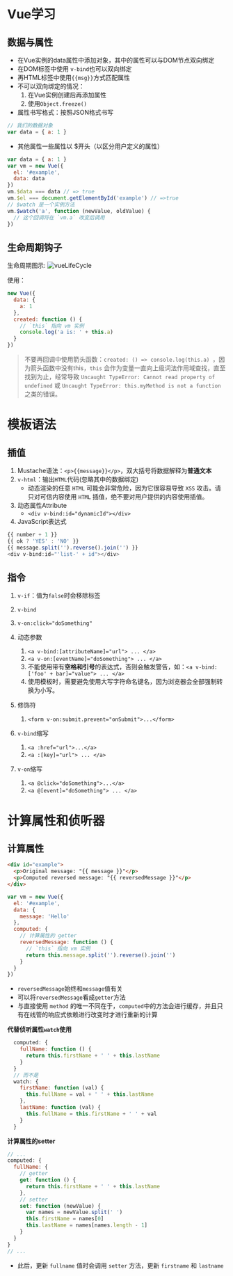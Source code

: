 # Vue学习

## 数据与属性
* 在Vue实例的data属性中添加对象，其中的属性可以与DOM节点双向绑定
* 在DOM标签中使用 ``v-bind``也可以双向绑定
* 再HTML标签中使用``{{msg}}``方式匹配属性
* 不可以双向绑定的情况：
  1. 在Vue实例创建后再添加属性
  2. 使用``Object.freeze()``
* 属性书写格式：按照JSON格式书写
```js
// 我们的数据对象
var data = { a: 1 }
```
* 其他属性一些属性以 $开头（以区分用户定义的属性）
```js
var data = { a: 1 }
var vm = new Vue({
  el: '#example',
  data: data
})       
vm.$data === data // => true
vm.$el === document.getElementById('example') // =>true     
// $watch 是一个实例方法
vm.$watch('a', function (newValue, oldValue) {
  // 这个回调将在 `vm.a` 改变后调用
})
```

## 生命周期钩子

生命周期图示:
![vueLifeCycle](image/Vuelifecycle.png)

使用：
```js
new Vue({
  data: {
    a: 1
  },
  created: function () {
    // `this` 指向 vm 实例
    console.log('a is: ' + this.a)
  }
})
```
> 不要再回调中使用箭头函数：``created: () => console.log(this.a) ``，因为箭头函数中没有this，`this` 会作为变量一直向上级词法作用域查找，直至找到为止，经常导致 `Uncaught TypeError: Cannot read property of undefined` 或 `Uncaught TypeError: this.myMethod is not a function` 之类的错误。

# 模板语法

## 插值
1. Mustache语法：``<p>{{message}}</p>``，双大括号将数据解释为**普通文本**
2. `v-html`：输出`HTML`代码(忽略其中的数据绑定)
   * 动态渲染的任意 `HTML` 可能会非常危险，因为它很容易导致 `XSS` 攻击。请只对可信内容使用 `HTML` 插值，绝不要对用户提供的内容使用插值。
3. 动态属性Attribute
   * `<div v-bind:id="dynamicId"></div>`
4. JavaScript表达式
  ```js
  {{ number + 1 }}
  {{ ok ? 'YES' : 'NO' }}
  {{ message.split('').reverse().join('') }}
  <div v-bind:id="'list-' + id"></div>
  ```
## 指令

1. `v-if`：值为`false`时会移除标签
2. `v-bind`
3. `v-on:click="doSomething"`
4. 动态参数
   1. `<a v-bind:[attributeName]="url"> ... </a>`
   2. `<a v-on:[eventName]="doSomething"> ... </a>`
   3. 不能使用带有**空格和引号**的表达式，否则会触发警告，如：`<a v-bind:['foo' + bar]="value"> ... </a>`
   4. 使用模板时，需要避免使用大写字符命名键名，因为浏览器会全部强制转换为小写。
5. 修饰符
   1. `<form v-on:submit.prevent="onSubmit">...</form>`

6. `v-bind`缩写
   1. `<a :href="url">...</a>`
   2. `<a :[key]="url"> ... </a>`

7. `v-on`缩写
   1. `<a @click="doSomething">...</a>`
   2. `<a @[event]="doSomething"> ... </a>`

# 计算属性和侦听器

## 计算属性
```HTMl
<div id="example">
  <p>Original message: "{{ message }}"</p>
  <p>Computed reversed message: "{{ reversedMessage }}"</p>
</div>
```

```js
var vm = new Vue({
  el: '#example',
  data: {
    message: 'Hello'
  },
  computed: {
    // 计算属性的 getter
    reversedMessage: function () {
      // `this` 指向 vm 实例
      return this.message.split('').reverse().join('')
    }
  }
})
```
* `reversedMessage`始终和`message`值有关
* 可以将`reversedMessage`看成`getter`方法
* 与直接使用 `method` 的唯一不同在于，`computed`中的方法会进行缓存，并且只有在线管的响应式依赖进行改变时才进行重新的计算

**代替侦听属性`watch`使用**
```js
  computed: {
    fullName: function () {
      return this.firstName + ' ' + this.lastName
    }
  }
  // 而不是
  watch: {
    firstName: function (val) {
      this.fullName = val + ' ' + this.lastName
    },
    lastName: function (val) {
      this.fullName = this.firstName + ' ' + val
    }
  }
```
**计算属性的setter**
```js
// ...
computed: {
  fullName: {
    // getter
    get: function () {
      return this.firstName + ' ' + this.lastName
    },
    // setter
    set: function (newValue) {
      var names = newValue.split(' ')
      this.firstName = names[0]
      this.lastName = names[names.length - 1]
    }
  }
}
// ...
```
* 此后，更新 `fullname` 值时会调用 `setter` 方法，更新 `firstname` 和 `lastname`
